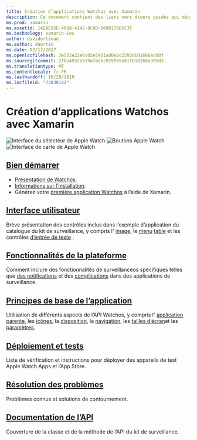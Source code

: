 ```yaml
---
title: Création d’applications Watchos avec Xamarin
description: Ce document contient des liens vers divers guides qui décrivent comment créer des applications Watchos avec Xamarin. Les guides liés abordent la prise en main, les contrôles de l’interface utilisateur Watchos, les fonctionnalités Watchos, le déploiement et le test et la résolution des problèmes.
ms.prod: xamarin
ms.assetid: 14EAE85E-460A-4145-8C8D-869D176D5C3F
ms.technology: xamarin-ios
author: davidortinau
ms.author: daortin
ms.date: 03/17/2017
ms.openlocfilehash: 3e572e22e6c02e5401ad0e2c2293d601660ac08f
ms.sourcegitcommit: 2fbe4932a319af4ebc829f65eb1fb1816ba305d3
ms.translationtype: MT
ms.contentlocale: fr-FR
ms.lasthandoff: 10/29/2019
ms.locfileid: "73030142"
---
```

# <a name="building-watchos-apps-with-xamarin"></a>Création d’applications Watchos avec Xamarin

![Interface du sélecteur de Apple Watch](images/watch1.png) ![Boutons Apple Watch](images/watch2.png) ![Interface de carte de Apple Watch](images/watch3.png)

<!-- watch images courtesy of http://infinitapps.com/bezel/ -->

## <a name="getting-startedioswatchosget-startedindexmd"></a>[Bien démarrer](~/ios/watchos/get-started/index.md)

* [Présentation de Watchos](~/ios/watchos/get-started/intro-to-watchos.md).
* [Informations sur l’installation](~/ios/watchos/get-started/installation.md).
* Générez votre [première application Watchos](~/ios/watchos/get-started/hello-watch.md) à l’aide de Xamarin.

## <a name="user-interfaceioswatchosuser-interfaceindexmd"></a>[Interface utilisateur](~/ios/watchos/user-interface/index.md)

Brève présentation des contrôles inclus dans l’exemple d’application du catalogue du kit de surveillance, y compris l' [image](~/ios/watchos/user-interface/image.md), le [menu](~/ios/watchos/user-interface/menu.md) [table](~/ios/watchos/user-interface/menu.md) et les contrôles [d’entrée de texte](~/ios/watchos/user-interface/text-input.md) .

## <a name="platform-featuresplatformindexmd"></a>[Fonctionnalités de la plateforme](platform/index.md)

Comment inclure des fonctionnalités de surveillanceos spécifiques telles que [des notifications](~/ios/watchos/platform/notifications.md) et des [complications](~/ios/watchos/platform/complications.md) dans des applications de surveillance.

## <a name="app-fundamentalsioswatchosapp-fundamentalsindexmd"></a>[Principes de base de l’application](~/ios/watchos/app-fundamentals/index.md)

Utilisation de différents aspects de l’API Watchos, y compris l' [application parente](~/ios/watchos/app-fundamentals/parent-app.md), les [icônes](~/ios/watchos/app-fundamentals/icons.md), la [disposition](~/ios/watchos/app-fundamentals/layout.md), la [navigation](~/ios/watchos/app-fundamentals/navigation.md), les [tailles d’écran](~/ios/watchos/app-fundamentals/screen-sizes.md)et les [paramètres](~/ios/watchos/app-fundamentals/settings.md).

## <a name="deployment-and-testingioswatchosdeploy-testindexmd"></a>[Déploiement et tests](~/ios/watchos/deploy-test/index.md)

Liste de vérification et instructions pour déployer des appareils de test Apple Watch Apps et l’App Store.

## <a name="troubleshootingioswatchostroubleshootingmd"></a>[Résolution des problèmes](~/ios/watchos/troubleshooting.md)

Problèmes connus et solutions de contournement.

## <a name="api-documentationxrefwatchkit"></a>[Documentation de l’API](xref:WatchKit)

Couverture de la classe et de la méthode de l’API du kit de surveillance.
